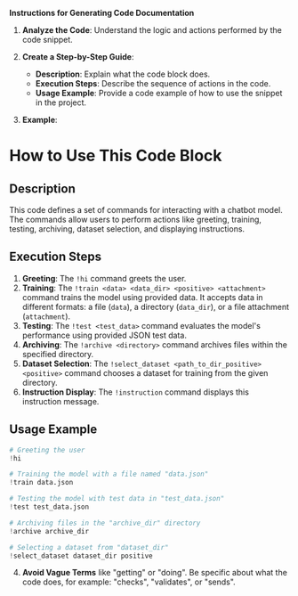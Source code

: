 **Instructions for Generating Code Documentation**

1. **Analyze the Code**: Understand the logic and actions performed by the code snippet.

2. **Create a Step-by-Step Guide**:
    - **Description**: Explain what the code block does.
    - **Execution Steps**: Describe the sequence of actions in the code.
    - **Usage Example**: Provide a code example of how to use the snippet in the project.

3. **Example**:

How to Use This Code Block
=========================================================================================

Description
-------------------------
This code defines a set of commands for interacting with a chatbot model. The commands allow users to perform actions like greeting, training, testing, archiving, dataset selection, and displaying instructions.

Execution Steps
-------------------------
1. **Greeting**: The `!hi` command greets the user.
2. **Training**: The `!train <data> <data_dir> <positive> <attachment>` command trains the model using provided data. It accepts data in different formats: a file (`data`), a directory (`data_dir`), or a file attachment (`attachment`).
3. **Testing**: The `!test <test_data>` command evaluates the model's performance using provided JSON test data.
4. **Archiving**: The `!archive <directory>` command archives files within the specified directory.
5. **Dataset Selection**: The `!select_dataset <path_to_dir_positive> <positive>` command chooses a dataset for training from the given directory.
6. **Instruction Display**: The `!instruction` command displays this instruction message.

Usage Example
-------------------------

```python
# Greeting the user
!hi

# Training the model with a file named "data.json"
!train data.json

# Testing the model with test data in "test_data.json"
!test test_data.json

# Archiving files in the "archive_dir" directory
!archive archive_dir

# Selecting a dataset from "dataset_dir"
!select_dataset dataset_dir positive
```

4. **Avoid Vague Terms** like "getting" or "doing". Be specific about what the code does, for example: "checks", "validates", or "sends".